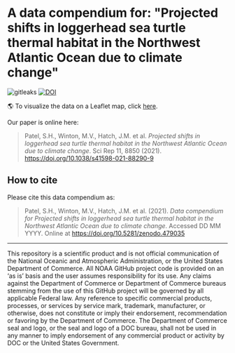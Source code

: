 # A data compendium for: "Projected shifts in loggerhead sea turtle thermal habitat in the Northwest Atlantic Ocean due to climate change"

![gitleaks](https://github.com/jmhatch-NOAA/READ-PSB-TE-Patel_et_al_2021_sci_rep/actions/workflows/secretScan.yml/badge.svg)
[![DOI](https://zenodo.org/badge/DOI/10.5281/zenodo.4790359.svg)](https://doi.org/10.5281/zenodo.4790359)

:earth_americas: To visualize the data on a Leaflet map, click [here]( https://jmhatch-noaa.github.io/READ-PSB-TE-Patel_et_al_2021_sci_rep/).

Our paper is online here:

> Patel, S.H., Winton, M.V., Hatch, J.M. et al. *Projected shifts in loggerhead sea turtle thermal habitat in the Northwest Atlantic Ocean due to climate change*. Sci Rep 11, 8850 (2021). <https://doi.org/10.1038/s41598-021-88290-9>
>

## How to cite

Please cite this data compendium as:

> Patel, S.H., Winton, M.V., Hatch, J.M. et al. (2021). *Data compendium for Projected shifts in loggerhead sea turtle thermal habitat in the Northwest Atlantic Ocean due to climate change*. Accessed DD MM YYYY. Online at <https://doi.org/10.5281/zenodo.479035>
> 

---
This repository is a scientific product and is not official communication of the National Oceanic and Atmospheric Administration, or the United States Department of Commerce. All NOAA GitHub project code is provided on an ‘as is’ basis and the user assumes responsibility for its use. Any claims against the Department of Commerce or Department of Commerce bureaus stemming from the use of this GitHub project will be governed by all applicable Federal law. Any reference to specific commercial products, processes, or services by service mark, trademark, manufacturer, or otherwise, does not constitute or imply their endorsement, recommendation or favoring by the Department of Commerce. The Department of Commerce seal and logo, or the seal and logo of a DOC bureau, shall not be used in any manner to imply endorsement of any commercial product or activity by DOC or the United States Government.
